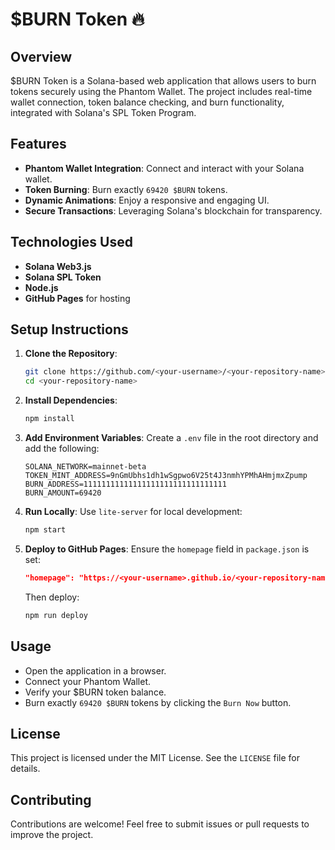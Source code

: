 # $BURN Token 🔥

## Overview
$BURN Token is a Solana-based web application that allows users to burn tokens securely using the Phantom Wallet. The project includes real-time wallet connection, token balance checking, and burn functionality, integrated with Solana's SPL Token Program.

## Features
- **Phantom Wallet Integration**: Connect and interact with your Solana wallet.
- **Token Burning**: Burn exactly `69420 $BURN` tokens.
- **Dynamic Animations**: Enjoy a responsive and engaging UI.
- **Secure Transactions**: Leveraging Solana's blockchain for transparency.

## Technologies Used
- **Solana Web3.js**
- **Solana SPL Token**
- **Node.js**
- **GitHub Pages** for hosting

## Setup Instructions

1. **Clone the Repository**:
   ```bash
   git clone https://github.com/<your-username>/<your-repository-name>.git
   cd <your-repository-name>
   ```

2. **Install Dependencies**:
   ```bash
   npm install
   ```

3. **Add Environment Variables**:
   Create a `.env` file in the root directory and add the following:
   ```
   SOLANA_NETWORK=mainnet-beta
   TOKEN_MINT_ADDRESS=9nGmUbhs1dh1wSgpwo6V25t4J3nmhYPMhAHmjmxZpump
   BURN_ADDRESS=11111111111111111111111111111111
   BURN_AMOUNT=69420
   ```

4. **Run Locally**:
   Use `lite-server` for local development:
   ```bash
   npm start
   ```

5. **Deploy to GitHub Pages**:
   Ensure the `homepage` field in `package.json` is set:
   ```json
   "homepage": "https://<your-username>.github.io/<your-repository-name>",
   ```
   Then deploy:
   ```bash
   npm run deploy
   ```

## Usage

- Open the application in a browser.
- Connect your Phantom Wallet.
- Verify your $BURN token balance.
- Burn exactly `69420 $BURN` tokens by clicking the `Burn Now` button.

## License
This project is licensed under the MIT License. See the `LICENSE` file for details.

## Contributing
Contributions are welcome! Feel free to submit issues or pull requests to improve the project.
